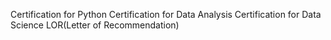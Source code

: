 Certification for Python
Certification for Data Analysis
Certification for Data Science
LOR(Letter of Recommendation)
